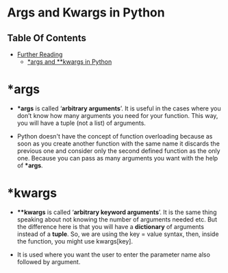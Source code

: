 # Args and Kwargs in Python

## Table Of Contents
- [Further Reading]()
    - [*args and **kwargs in Python](https://www.geeksforgeeks.org/args-kwargs-python/)

# *args
* __*args__ is called ‘__arbitrary arguments__’. It is useful in the cases where you don’t know how many arguments you need for your function. This way, you will have a tuple (not a list) of arguments.

* Python doesn't have the concept of function overloading because as soon as you create another function with the same name it discards the previous one and consider only the second defined function as the only one. Because you can pass as many arguments you want with the help of __*args__.

# *kwargs
* __**kwargs__ is called ‘__arbitrary keyword arguments__’. It is the same thing speaking about not knowing the number of arguments needed etc. But the difference here is that you will have a __dictionary__ of arguments instead of a __tuple__. So, we are using the key = value syntax, then, inside the function, you might use kwargs[key].

* It is used where you want the user to enter the parameter name also followed by argument. 
